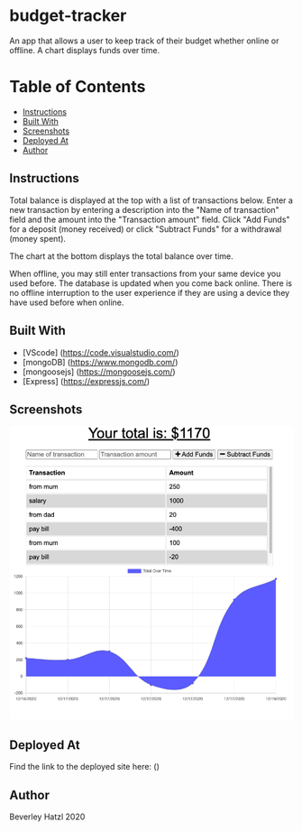 # budget-tracker
An app that allows a user to keep track of their budget whether online or offline. A chart displays funds over time.

# Table of Contents
* [Instructions](#instructions)
* [Built With](#built-with)
* [Screenshots](#screenshots)
* [Deployed At](#deployed-at)
* [Author](#author)

## Instructions
<p>Total balance is displayed at the top with a list of transactions below. Enter a new transaction by entering a description into the "Name of transaction" field and the amount into the "Transaction amount" field. Click "Add Funds" for a deposit (money received) or click "Subtract Funds" for a withdrawal (money spent).</p>
<p>The chart at the bottom displays the total balance over time.</p>
<p>When offline, you may still enter transactions from your same device you used before. The database is updated when you come back online. There is no offline interruption to the user experience if they are using a device they have used before when online.</p>

## Built With

* [VScode] (https://code.visualstudio.com/) 
* [mongoDB] (https://www.mongodb.com/)
* [mongoosejs] (https://mongoosejs.com/)
* [Express] (https://expressjs.com/)

## Screenshots

![Screenshot of page showing total balance and chart](/public/images/image1.png)

## Deployed At
<p>Find the link to the deployed site here: ()</p>

## Author
Beverley Hatzl 2020